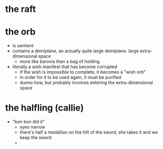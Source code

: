 # the raft

# the orb
- is sentient
- contains a demiplane, an actually quite large demiplane.  large extra-dimensional space
	- more like barovia than a bag of holding
- literally a wish manifest that has become corrupted
	- if the wish is impossible to complete, it becomes a "wish orb"
	- in order for it to be used again, it must be purified
	- dunno how, but probably involves entering the extra-dimensional space

# the halfling (callie)
* "bon bon did it"
	* eyes narrow
	* there's half a medallion on the hilt of the sword, she takes it and we keep the sword
	* 